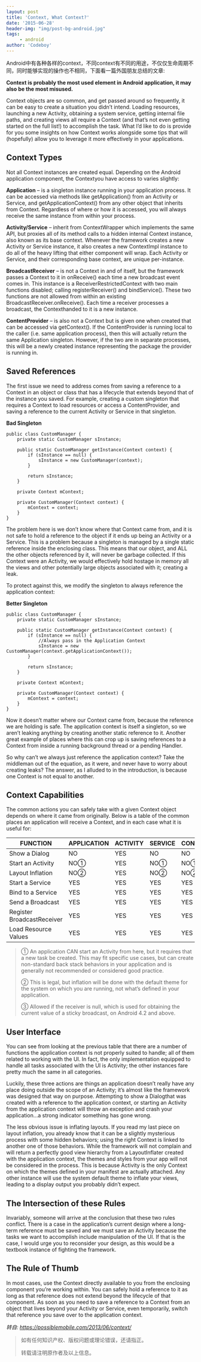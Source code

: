 ```yaml
---
layout: post
title: 'Context, What Context?'
date: '2015-06-28'
header-img: "img/post-bg-android.jpg"
tags:
     - android
author: 'Codeboy'
---
```

Android中有各种各样的context，不同context有不同的用途，不仅仅生命周期不同，同时能够实现的操作也不相同，下面看一篇外国朋友总结的文章:
	
**Context is probably the most used element in Android application, it may also be the most misused.**

Context objects are so common, and get passed around so frequently, it can be easy to create a situation you didn’t intend.  Loading resources, launching a new Activity, obtaining a system service, getting internal file paths, and creating views all require a Context (and that’s not even getting started on the full list!) to accomplish the task.  What I’d like to do is provide for you some insights on how Context works alongside some tips that will (hopefully) allow you to leverage it more effectively in your applications.

Context Types
----
Not all Context instances are created equal.  Depending on the Android application component, the Contextyou have access to varies slightly: 

**Application** – is a singleton instance running in your application process.  It can be accessed via methods like getApplication() from an Activity or Service, and getApplicationContext() from any other object that inherits from Context.  Regardless of where or how it is accessed, you will always receive the same instance from within your process. 

**Activity/Service** – inherit from ContextWrapper which implements the same API, but proxies all of its method calls to a hidden internal Context instance, also known as its base context.  Whenever the framework creates a new Activity or Service instance, it also creates a new ContextImpl instance to do all of the heavy lifting that either component will wrap.  Each Activity or Service, and their corresponding base context, are unique per-instance. 

**BroadcastReceiver** – is not a Context in and of itself, but the framework passes a Context to it in onReceive() each time a new broadcast event comes in.  This instance is a ReceiverRestrictedContext with two main functions disabled; calling registerReceiver() and bindService().  These two functions are not allowed from within an existing BroadcastReceiver.onReceive().  Each time a receiver processes a broadcast, the Contexthanded to it is a new instance.

**ContentProvider** – is also not a Context but is given one when created that can be accessed via getContext().  If the ContentProvider is running local to the caller (i.e. same application process), then this will actually return the same Application singleton.  However, if the two are in separate processes, this will be a newly created instance representing the package the provider is running in.

Saved References
----
The first issue we need to address comes from saving a reference to a Context in an object or class that has a lifecycle that extends beyond that of the instance you saved.  For example, creating a custom singleton that requires a Context to load resources or access a ContentProvider, and saving a reference to the current Activity or Service in that singleton.

**Bad Singleton**

	public class CustomManager {
	    private static CustomManager sInstance;
	 
	    public static CustomManager getInstance(Context context) {
	        if (sInstance == null) {
	            sInstance = new CustomManager(context);
	        }
	 
	        return sInstance;
	    }
	 
	    private Context mContext;
	 
	    private CustomManager(Context context) {
	        mContext = context;
	    }
	}

The problem here is we don’t know where that Context came from, and it is not safe to hold a reference to the object if it ends up being an Activity or a Service.  This is a problem because a singleton is managed by a single static reference inside the enclosing class.  This means that our object, and ALL the other objects referenced by it, will never be garbage collected.  If this Context were an Activity, we would effectively hold hostage in memory all the views and other potentially large objects associated with it; creating a leak. 

To protect against this, we modify the singleton to always reference the application context: 

**Better Singleton**

	public class CustomManager {
	    private static CustomManager sInstance;
	 
	    public static CustomManager getInstance(Context context) {
	        if (sInstance == null) {
	            //Always pass in the Application Context
	            sInstance = new CustomManager(context.getApplicationContext());
	        }
	 
	        return sInstance;
	    }
	 
	    private Context mContext;
	 
	    private CustomManager(Context context) {
	        mContext = context;
	    }
	}

Now it doesn’t matter where our Context came from, because the reference we are holding is safe.  The application context is itself a singleton, so we aren’t leaking anything by creating another static reference to it.  Another great example of places where this can crop up is saving references to a Context from inside a running background thread or a pending Handler. 

So why can’t we always just reference the application context?  Take the middleman out of the equation, as it were, and never have to worry about creating leaks?  The answer, as I alluded to in the introduction, is because one Context is not equal to another.

Context Capabilities
----
The common actions you can safely take with a given Context object depends on where it came from originally.  Below is a table of the common places an application will receive a Context, and in each case what it is useful for:

 FUNCTION |APPLICATION	|ACTIVITY|	SERVICE|	CONTENTPROVIDER|	BROADCASTRECEIVER
---|---|---|---|---|---
Show a Dialog|	NO|	YES	|NO|	NO|	NO
Start an Activity|	NO①|	YES	|NO①|	NO①|	NO①
Layout Inflation|	NO②|	YES|	NO②|	NO②|	NO②
Start a Service|	YES|	YES|	YES|	YES|	YES
Bind to a Service|	YES	|YES|	YES|	YES|	NO
Send a Broadcast|	YES	|YES|	YES	|YES	|YES
Register BroadcastReceiver|	YES	|YES|	YES|	YES|	NO③
Load Resource Values|	YES	|YES|	YES|	YES|	YES

> ① An application CAN start an Activity from here, but it requires that a new task be created.  This may fit specific use cases, but can create non-standard back stack behaviors in your application and is generally not recommended or considered good practice.
> 
> ② This is legal, but inflation will be done with the default theme for the system on which you are running, not what’s defined in your application.
> 
> ③ Allowed if the receiver is null, which is used for obtaining the current value of a sticky broadcast, on Android 4.2 and above.

User Interface
----
You can see from looking at the previous table that there are a number of functions the application context is not properly suited to handle; all of them related to working with the UI.  In fact, the only implementation equipped to handle all tasks associated with the UI is Activity; the other instances fare pretty much the same in all categories.

 Luckily, these three actions are things an application doesn’t really have any place doing outside the scope of an Activity; it’s almost like the framework was designed that way on purpose.  Attempting to show a Dialogthat was created with a reference to the application context, or starting an Activity from the application context will throw an exception and crash your application…a strong indicator something has gone wrong. 

The less obvious issue is inflating layouts.  If you read my last piece on layout inflation, you already know that it can be a slightly mysterious process with some hidden behaviors;  using the right Context is linked to another one of those behaviors.  While the framework will not complain and will return a perfectly good view hierarchy from a LayoutInflater created with the application context, the themes and styles from your app will not be considered in the process.  This is because Activity is the only Context on which the themes defined in your manifest are actually attached.  Any other instance will use the system default theme to inflate your views, leading to a display output you probably didn’t expect.

The Intersection of these Rules
-----

Invariably, someone will arrive at the conclusion that these two rules conflict.  There is a case in the application’s current design where a long-term reference must be saved and we must save an Activity because the tasks we want to accomplish include manipulation of the UI.  If that is the case, I would urge you to reconsider your design, as this would be a textbook instance of fighting the framework.

The Rule of Thumb
----
In most cases, use the Context directly available to you from the enclosing component you’re working within.  You can safely hold a reference to it as long as that reference does not extend beyond the lifecycle of that component. As soon as you need to save a reference to a Context from an object that lives beyond your Activity or Service, even temporarily, switch that reference you save over to the application context.

*转自: https://possiblemobile.com/2013/06/context/*


> 如有任何知识产权、版权问题或理论错误，还请指正。
>
> 转载请注明原作者及以上信息。
